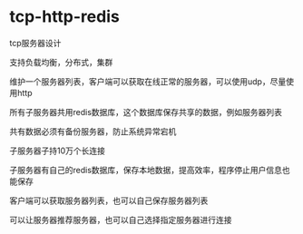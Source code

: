 # tcp-http-redis

tcp服务器设计

支持负载均衡，分布式，集群

维护一个服务器列表，客户端可以获取在线正常的服务器，可以使用udp，尽量使用http

所有子服务器共用redis数据库，这个数据库保存共享的数据，例如服务器列表

共有数据必须有备份服务器，防止系统异常宕机

子服务器子持10万个长连接

子服务器有自己的redis数据库，保存本地数据，提高效率，程序停止用户信息也能保存

客户端可以获取服务器列表，也可以自己保存服务器列表

可以让服务器推荐服务器，也可以自己选择指定服务器进行连接

